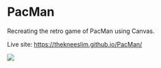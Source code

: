 # PacMan

Recreating the retro game of PacMan using Canvas.

Live site: https://thekneeslim.github.io/PacMan/

![](https://media.giphy.com/media/zA2aQyUmncvtK/giphy.gif)


